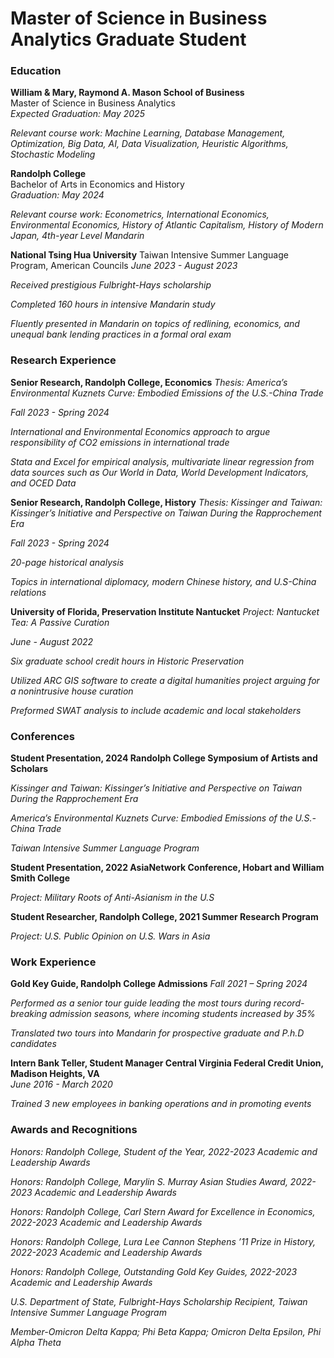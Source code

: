 # Master of Science in Business Analytics Graduate Student



### Education
**William & Mary, Raymond A. Mason School of Business**  
Master of Science in Business Analytics  
*Expected Graduation: May 2025*

*Relevant course work: Machine Learning, Database Management, Optimization, Big Data, AI, Data Visualization, Heuristic Algorithms, Stochastic Modeling*

**Randolph College**  
Bachelor of Arts in Economics and History  
*Graduation: May 2024*

*Relevant course work: Econometrics, International Economics, Environmental Economics, History of Atlantic Capitalism, History of Modern Japan, 4th-year Level Mandarin*

**National Tsing Hua University**
Taiwan Intensive Summer Language Program, American Councils
*June 2023 - August 2023*

*Received prestigious Fulbright-Hays scholarship*

*Completed 160 hours in intensive Mandarin study*

*Fluently presented in Mandarin on topics of redlining, economics, and unequal bank lending practices in a formal oral exam*



### Research Experience
**Senior Research, Randolph College, Economics**
*Thesis: America’s Environmental Kuznets Curve: Embodied Emissions of the U.S.-China
 Trade*
 
 *Fall 2023 - Spring 2024*
 
 *International and Environmental Economics approach to argue responsibility of CO2
 emissions in international trade*
 
*Stata and Excel for empirical analysis, multivariate linear regression from data sources such as Our World in
 Data, World Development Indicators, and OCED Data*
 
 **Senior Research, Randolph College, History**
 *Thesis: Kissinger and Taiwan: Kissinger’s Initiative and Perspective on Taiwan During the
 Rapprochement Era*
 
*Fall 2023 - Spring 2024*

*20-page historical analysis*

*Topics in international diplomacy, modern Chinese history, and U.S-China relations*
 
**University of Florida, Preservation Institute Nantucket**
*Project: Nantucket Tea: A Passive Curation*

*June - August 2022*

*Six graduate school credit hours in Historic Preservation*

*Utilized ARC GIS software to create a digital humanities project arguing for a nonintrusive house curation*

*Preformed SWAT analysis to include academic and local stakeholders*

### Conferences
**Student Presentation, 2024 Randolph College Symposium of Artists and Scholars**

*Kissinger and Taiwan: Kissinger’s Initiative and Perspective on Taiwan During the
 Rapprochement Era*
 

 *America’s Environmental Kuznets Curve: Embodied Emissions of the U.S.-China
 Trade*
 

 *Taiwan Intensive Summer Language Program*
 
 
**Student Presentation, 2022 AsiaNetwork Conference, Hobart and William Smith College**

*Project: Military Roots of Anti-Asianism in the U.S*



**Student Researcher, Randolph College, 2021 Summer Research Program**

*Project: U.S. Public Opinion on U.S. Wars in Asia*


### Work Experience
**Gold Key Guide, Randolph College Admissions** 
*Fall 2021 – Spring 2024*

*Performed as a senior tour guide leading the most tours during record-breaking admission seasons, where incoming students increased by 35%*

*Translated two tours into Mandarin for prospective graduate and P.h.D candidates*

**Intern Bank Teller, Student Manager Central Virginia Federal Credit Union, Madison Heights, VA**	
*June 2016 - March 2020*

*Trained 3 new employees in banking operations and in promoting events*

### Awards and Recognitions
*Honors: Randolph College, Student of the Year, 2022-2023 Academic and Leadership Awards*

*Honors: Randolph College, Marylin S. Murray Asian Studies Award, 2022-2023 Academic and Leadership Awards*

*Honors: Randolph College, Carl Stern Award for Excellence in Economics, 2022-2023 Academic and Leadership Awards*

*Honors: Randolph College, Lura Lee Cannon Stephens ’11 Prize in History, 2022-2023 Academic and Leadership Awards*

*Honors: Randolph College, Outstanding Gold Key Guides, 2022-2023 Academic and Leadership Awards*

*U.S. Department of State, Fulbright-Hays Scholarship Recipient, Taiwan Intensive Summer Language Program*

*Member-Omicron Delta Kappa; Phi Beta Kappa; Omicron Delta Epsilon, Phi Alpha Theta*



 

